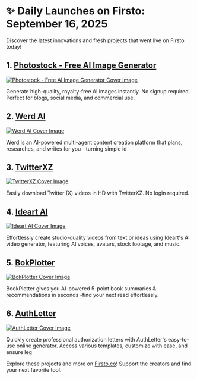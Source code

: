 # ✨ Daily Launches on Firsto: September 16, 2025

Discover the latest innovations and fresh projects that went live on Firsto today!

## 1. [Photostock - Free AI Image Generator](https://firsto.co/projects/photostock-free-ai-image-generator)

[![Photostock - Free AI Image Generator Cover Image](https://607255gt6f.ufs.sh/f/ViZtN9dvJxPtqiSJEQlyO2SYgwT7WmAFPB9hRcbKUGXzfj85)](https://firsto.co/projects/photostock-free-ai-image-generator)

 Generate high-quality, royalty-free AI images instantly. No signup required. Perfect for blogs, social media, and commercial use.



## 2. [Werd AI](https://firsto.co/projects/werd-ai)

[![Werd AI Cover Image](https://607255gt6f.ufs.sh/f/ViZtN9dvJxPtMCZxCd7oTUx8Nhtv7uqk320PACdJbIpyf1XZ)](https://firsto.co/projects/werd-ai)

 Werd is an AI-powered multi-agent content creation platform that plans, researches, and writes for you—turning simple id



## 3. [TwitterXZ](https://firsto.co/projects/twitterxz)

[![TwitterXZ Cover Image](https://607255gt6f.ufs.sh/f/ViZtN9dvJxPtObL2xxDPipj0B5ydocVhlCRfxFgM86bEq12a)](https://firsto.co/projects/twitterxz)

 Easily download Twitter (X) videos in HD with TwitterXZ. No login required.



## 4. [Ideart AI](https://firsto.co/projects/ideart-ai)

[![Ideart AI Cover Image](https://607255gt6f.ufs.sh/f/ViZtN9dvJxPtI6Ezxn0VDznwxuOWP589Y1sr7C0AItmyGf46)](https://firsto.co/projects/ideart-ai)

 Effortlessly create studio-quality videos from text or ideas using Ideart's AI video generator, featuring AI voices, avatars, stock footage, and music.



## 5. [BokPlotter](https://firsto.co/projects/bokplotter)

[![BokPlotter Cover Image](https://607255gt6f.ufs.sh/f/ViZtN9dvJxPtBvcTTLkVSo7eOmFR46850JCZbH21YWId3gvK)](https://firsto.co/projects/bokplotter)

 BookPlotter gives you AI-powered 5-point book summaries & recommendations in seconds -find your next read effortlessly. 



## 6. [AuthLetter](https://firsto.co/projects/authletter)

[![AuthLetter Cover Image](https://607255gt6f.ufs.sh/f/ViZtN9dvJxPt4VK0uA28wc7ANEkfjviHq3XoR2nzxGdrs0tp)](https://firsto.co/projects/authletter)

 Quickly create professional authorization letters with AuthLetter's easy-to-use online generator.  Access various templates, customize with ease, and ensure leg




Explore these projects and more on [Firsto.co](https://firsto.co)! Support the creators and find your next favorite tool.
